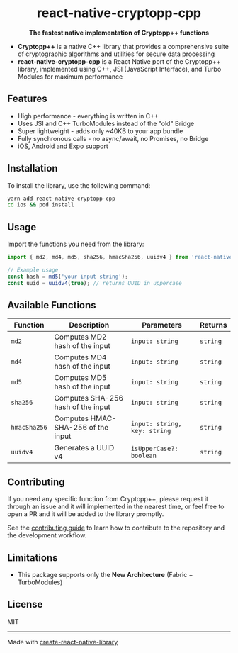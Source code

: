 <div align="center">

# react-native-cryptopp-cpp

**The fastest native implementation of Cryptopp++ functions**

</div>

- **Cryptopp++** is a native C++ library that provides a comprehensive suite of cryptographic algorithms and utilities for secure data processing
- **react-native-cryptopp-cpp** is a React Native port of the Cryptopp++ library, implemented using C++, JSI (JavaScript Interface), and Turbo Modules for maximum performance

## Features

- High performance - everything is written in C++
- Uses JSI and C++ TurboModules instead of the "old" Bridge
- Super lightweight - adds only ~40KB to your app bundle
- Fully synchronous calls - no async/await, no Promises, no Bridge
- iOS, Android and Expo support

## Installation

To install the library, use the following command:

```sh
yarn add react-native-cryptopp-cpp
cd ios && pod install
```

## Usage

Import the functions you need from the library:

```js
import { md2, md4, md5, sha256, hmacSha256, uuidv4 } from 'react-native-cryptopp-cpp';

// Example usage
const hash = md5('your input string');
const uuid = uuidv4(true); // returns UUID in uppercase
```

## Available Functions

| Function     | Description                          | Parameters                  | Returns   |
|--------------|--------------------------------------|-----------------------------|-----------|
| `md2`        | Computes MD2 hash of the input       | `input: string`             | `string`  |
| `md4`        | Computes MD4 hash of the input       | `input: string`             | `string`  |
| `md5`        | Computes MD5 hash of the input       | `input: string`             | `string`  |
| `sha256`     | Computes SHA-256 hash of the input   | `input: string`             | `string`  |
| `hmacSha256` | Computes HMAC-SHA-256 of the input   | `input: string, key: string`| `string`  |
| `uuidv4`     | Generates a UUID v4                  | `isUpperCase?: boolean`      | `string`  |

## Contributing

If you need any specific function from Cryptopp++, please request it through an issue and it will implemented in the nearest time, or feel free to open a PR and it will be added to the library promptly.

See the [contributing guide](CONTRIBUTING.md) to learn how to contribute to the repository and the development workflow.

## Limitations

- This package supports only the **New Architecture** (Fabric + TurboModules)

## License

MIT

---

Made with [create-react-native-library](https://github.com/callstack/react-native-builder-bob)
